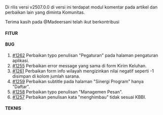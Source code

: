 Di rilis versi v2507.0.0 di versi ini terdapat modul komentar pada artikel dan perbaikan lain yang diminta Komunitas.

Terima kasih pada @Madeersani telah ikut berkontribusi

#### FITUR


#### BUG

1. [#1262](https://github.com/OpenSID/OpenDK/issues/1262) Perbaikan typo penulisan "Pegaturan" pada halaman pengaturan aplikasi.
2. [#1255](https://github.com/OpenSID/OpenDK/issues/1255) Perbaikan error message yang sama di form Kirim Keluhan.
3. [#1261](https://github.com/OpenSID/OpenDK/issues/1261) Perbaikan form info wilayah mengizinkan nilai negatif seperti -1 disimpan di kolom jumlah sarana.
4. [#1259](https://github.com/OpenSID/OpenDK/issues/1259) Perbaikan subtitle pada halaman "Sinergi Program" hanya "Daftar". 
5. [#1258](https://github.com/OpenSID/OpenDK/issues/1258) Perbaikan typo penulisan "Managemen Pesan".
6. [#1257](https://github.com/OpenSID/OpenDK/issues/1257) Perbaikan penulisan kata "menghimbau" tidak sesuai KBBI.

#### TEKNIS

